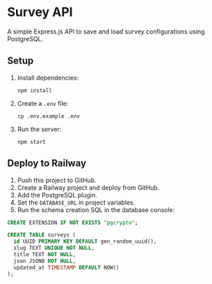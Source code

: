 # Survey API

A simple Express.js API to save and load survey configurations using PostgreSQL.

## Setup

1. Install dependencies:
   ```
   npm install
   ```

2. Create a `.env` file:
   ```
   cp .env.example .env
   ```

3. Run the server:
   ```
   npm start
   ```

## Deploy to Railway

1. Push this project to GitHub.
2. Create a Railway project and deploy from GitHub.
3. Add the PostgreSQL plugin.
4. Set the `DATABASE_URL` in project variables.
5. Run the schema creation SQL in the database console:

```sql
CREATE EXTENSION IF NOT EXISTS "pgcrypto";

CREATE TABLE surveys (
  id UUID PRIMARY KEY DEFAULT gen_random_uuid(),
  slug TEXT UNIQUE NOT NULL,
  title TEXT NOT NULL,
  json JSONB NOT NULL,
  updated_at TIMESTAMP DEFAULT NOW()
);
```
